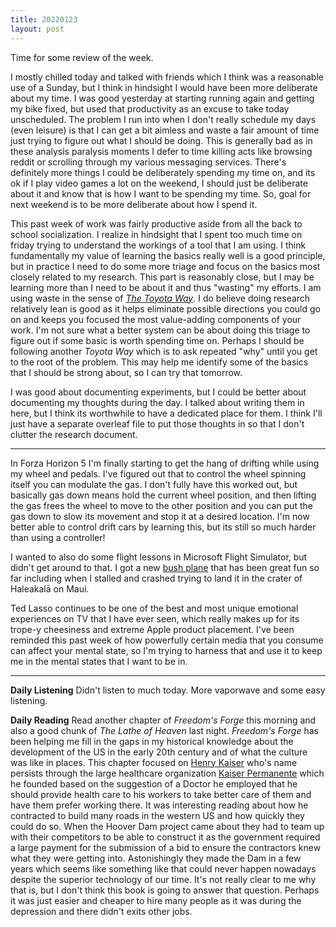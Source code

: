 ```yaml
---
title: 20220123
layout: post
---
```


Time for some review of the week. 

I mostly chilled today and talked with friends which I think was a reasonable use of a Sunday, but I think in hindsight I would have been more deliberate about my time. I was good yesterday at starting running again and getting my bike fixed, but used that productivity as an excuse to take today unscheduled. The problem I run into when I don't really schedule my days (even leisure) is that I can get a bit aimless and waste a fair amount of time just trying to figure out what I should be doing. This is generally bad as in these analysis paralysis moments I defer to time killing acts like browsing reddit or scrolling through my various messaging services. There's definitely more things I could be deliberately spending my time on, and its ok if I play video games a lot on the weekend, I should just be deliberate about it and know that is how I want to be spending my time. So, goal for next weekend is to be more deliberate about how I spend it. 

This past week of work was fairly productive aside from all the back to school socialization. I realize in hindsight that I spent too much time on friday trying to understand the workings of a tool that I am using. I think fundamentally my value of learning the basics really well is a good principle, but in practice I need to do some more triage and focus on the basics most closely related to my research. This part is reasonably close, but I may be learning more than I need to be about it and thus "wasting" my efforts. I am using waste in the sense of *[The Toyota Way](https://en.wikipedia.org/wiki/The_Toyota_Way)*. I do believe doing research relatively lean is good as it helps eliminate possible directions you could go on and keeps you focused the most value-adding components of your work. I'm not sure what a better system can be about doing this triage to figure out if some basic is worth spending time on. Perhaps I should be following another *Toyota Way* which is to ask repeated "why" until you get to the root of the problem. This may help me identify some of the basics that I should be strong about, so I can try that tomorrow. 

I was good about documenting experiments, but I could be better about documenting my thoughts during the day. I talked about writing them in here, but I think its worthwhile to have a dedicated place for them. I think I'll just have a separate overleaf file to put those thoughts in so that I don't clutter the research document. 

---

In Forza Horizon 5 I'm finally starting to get the hang of drifting while using my wheel and pedals. I've figured out that to control the wheel spinning itself you can modulate the gas. I don't fully have this worked out, but basically gas down means hold the current wheel position, and then lifting the gas frees the wheel to move to the other position and you can put the gas down to slow its movement and stop it at a desired location. I'm now better able to control drift cars by learning this, but its still so much harder than using a controller! 

I wanted to also do some flight lessons in Microsoft Flight Simulator, but didn't get around to that. I got a new [bush plane](https://orbxdirect.com/product/p42-freedomfox) that has been great fun so far including when  I stalled and crashed trying to land it in the crater of Haleakalā on Maui. 

Ted Lasso continues to be one of the best and most unique emotional experiences on TV that I have ever seen, which really makes up for its trope-y cheesiness and extreme Apple product placement. I've been reminded this past week of how powerfully certain media that you consume can affect your mental state, so I'm trying to harness that and use it to keep me in the mental states that I want to be in.

---

**Daily Listening**
Didn't listen to much today. More vaporwave and some easy listening. 

**Daily Reading**
Read another chapter of *Freedom's Forge* this morning and also a good chunk of *The Lathe of Heaven* last night. *Freedom's Forge* has been helping me fill in the gaps in my historical knowledge about the development of the US in the early 20th century and of what the culture was like in places. This chapter focused on [Henry Kaiser](https://en.wikipedia.org/wiki/Henry_J._Kaiser) who's name persists through the large healthcare organization [Kaiser Permanente](https://en.wikipedia.org/wiki/Kaiser_Permanente) which he founded based on the suggestion of a Doctor he employed that he should provide health care to his workers to take better care of them and have them prefer working there. It was interesting reading about how he contracted to build many roads in the western US and how quickly they could do so. When the Hoover Dam project came about they had to team up with their competitors to be able to construct it as the government required a large payment for the submission of a bid to ensure the contractors knew what they were getting into. Astonishingly they made the Dam in a few years which seems like something like that could never happen nowadays despite the superior technology of our time. It's not really clear to me why that is, but I don't think this book is going to answer that question. Perhaps it was just easier and cheaper to hire many people as it was during the depression and there didn't exits other jobs. 